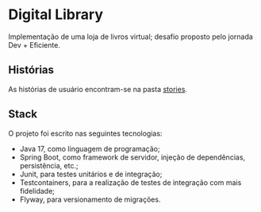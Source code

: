 # Digital Library
Implementação de uma loja de livros virtual; desafio proposto pelo jornada Dev + Eficiente.

## Histórias
As histórias de usuário encontram-se na pasta [stories](stories).

## Stack
O projeto foi escrito nas seguintes tecnologias:
- Java 17, como linguagem de programação;
- Spring Boot, como framework de servidor, injeção de dependências, persistência, etc.;
- Junit, para testes unitários e de integração;
- Testcontainers, para a realização de testes de integração com mais fidelidade;
- Flyway, para versionamento de migrações.